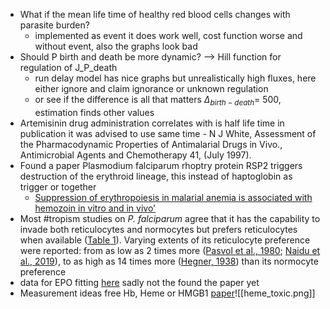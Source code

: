 - What if the mean life time of healthy red blood cells changes with parasite burden?
	- implemented as event it does work well, cost function worse and without event, also the graphs look bad
- Should P birth and death be more dynamic? 
	--> Hill function for regulation of J_P_death
	- run delay model has nice graphs but unrealistically high fluxes, here either ignore and claim ignorance or unknown regulation
	- or see if the difference is all that matters $\Delta_{birth-death}=$  500, estimation finds other values  
- Artemisinin drug administration correlates with is half life time in publication it was advised to use same time - N J White, Assessment of the Pharmacodynamic Properties of Antimalarial Drugs in Vivo., Antimicrobial Agents and Chemotherapy 41,  (July 1997).
- Found a paper Plasmodium falciparum rhoptry protein RSP2 triggers destruction of the erythroid lineage, this instead of haptoglobin as trigger or together 
	- [Suppression of erythropoiesis in malarial anemia is associated with hemozoin in vitro and in vivo'](https://ashpublications.org/blood/article/108/8/2569/22589/Suppression-of-erythropoiesis-in-malarial-anemia)
- Most #tropism studies on _P. falciparum_ agree that it has the capability to invade both reticulocytes and normocytes but prefers reticulocytes when available ([Table 1](https://www.frontiersin.org/articles/10.3389/fmicb.2022.1022828/full#tab1)). Varying extents of its reticulocyte preference were reported: from as low as 2 times more ([Pasvol et al., 1980](https://www.frontiersin.org/articles/10.3389/fmicb.2022.1022828/full#ref121); [Naidu et al., 2019](https://www.frontiersin.org/articles/10.3389/fmicb.2022.1022828/full#ref105)), to as high as 14 times more ([Hegner, 1938](https://www.frontiersin.org/articles/10.3389/fmicb.2022.1022828/full#ref53)) than its normocyte preference
- data for EPO fitting [here](https://pubmed.ncbi.nlm.nih.gov/1511160/) sadly not the found the paper yet
- Measurement ideas free Hb, Heme or HMGB1 [paper](https://doi.org/10.1126/scitranslmed.3001118)![[heme_toxic.png]]
